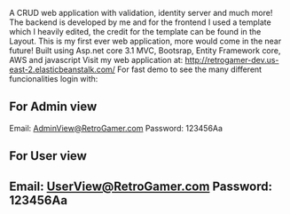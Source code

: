 A CRUD web application with validation, identity server and much more! The backend is developed by me and for the frontend I used a template which I heavily edited, the credit for the template can be found in the Layout. This is my first ever web application, more would come in the near future! Built using Asp.net core 3.1 MVC, Bootsrap, Entity Framework core, AWS and javascript Visit my web application at: http://retrogamer-dev.us-east-2.elasticbeanstalk.com/
For fast demo to see the many different funcionalities login with: 

For Admin view
------------------------------
Email: AdminView@RetroGamer.com
Password: 123456Aa

For User view
-------------------------------
Email: UserView@RetroGamer.com
Password: 123456Aa
-------------------------------
